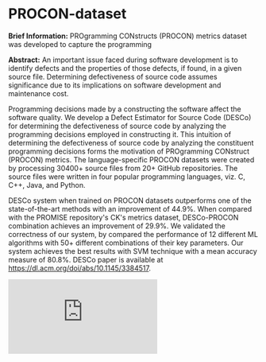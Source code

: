 # PROCON-dataset

**Brief Information:** PROgramming CONstructs (PROCON) metrics dataset was developed to capture the programming 
 
**Abstract:** An important issue faced during software development is to identify defects and the properties of those defects, if found, in a given source file. Determining defectiveness of source code assumes significance due to its implications on software development and
maintenance cost. 

Programming decisions made by a constructing the software affect the software quality.  We develop a Defect Estimator for Source Code (DESCo) for determining the defectiveness of source code by analyzing the programming decisions employed in constructing it. This intuition of determining the defectiveness of source code by analyzing the constituent programming decisions forms the motivation of PROgramming CONstruct (PROCON) metrics.
The language-specific PROCON datasets were created by processing 30400+ source files from 20+ GitHub repositories. The source files were written in four popular programming languages, viz. C, C++, Java, and Python.

DESCo system when trained on PROCON datasets outperforms one of the state-of-the-art methods with an improvement of 44.9%. When compared with the PROMISE repository's CK's metrics dataset, DESCo-PROCON combination achieves an improvement of 29.9%. We validated the correctness of our system, by compared the performance of 12 different ML algorithms with 50+ different combinations of their key parameters. Our system achieves the best results with SVM technique with a mean accuracy measure of 80.8%. DESCo paper is available at https://dl.acm.org/doi/abs/10.1145/3384517.

![alt text](https://github.com/RituKapur-Developer/PROCON-dataset/blob/main/DEfectEstimation_design.pdf)


